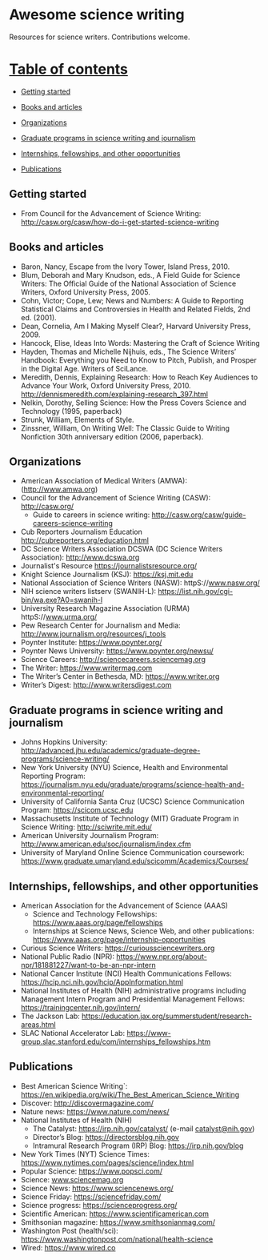 # Awesome science writing

Resources for science writers. Contributions welcome. 

# [Table of contents](#Table-of-contents)

* [Getting started](#Getting-started)

* [Books and articles](#Books-and-articles) 

* [Organizations](#Organizations)

* [Graduate programs in science writing and journalism](#Graduate-programs-in-science-writing-and-journalism)

* [Internships, fellowships, and other opportunities](#Internships-fellowships-and-other-opportunities)

* [Publications](#Publications)

## Getting started
* From Council for the Advancement of Science Writing: http://casw.org/casw/how-do-i-get-started-science-writing

## Books and articles
* Baron, Nancy, Escape from the Ivory Tower, Island Press, 2010.
* Blum, Deborah and Mary Knudson, eds., A Field Guide for Science Writers: The Official Guide of the National Association of Science Writers, Oxford University Press, 2005. 
* Cohn, Victor; Cope, Lew; News and Numbers: A Guide to Reporting Statistical Claims and Controversies in Health and Related Fields, 2nd ed. (2001). 
* Dean, Cornelia, Am I Making Myself Clear?, Harvard University Press, 2009.
* Hancock, Elise, Ideas Into Words: Mastering the Craft of Science Writing
* Hayden, Thomas and Michelle Nijhuis, eds., The Science Writers’ Handbook: Everything you Need to Know to Pitch, Publish, and Prosper in the Digital Age. Writers of SciLance.
* Meredith, Dennis, Explaining Research: How to Reach Key Audiences to Advance Your Work, Oxford University Press, 2010. http://dennismeredith.com/explaining-research_397.html
* Nelkin, Dorothy, Selling Science: How the Press Covers Science and Technology (1995, paperback)          
* Strunk, William, Elements of Style.
* Zinssner, William, On Writing Well: The Classic Guide to Writing Nonfiction 30th anniversary edition (2006, paperback).

## Organizations
* American Association of Medical Writers (AMWA): (http://www.amwa.org)
* Council for the Advancement of Science Writing (CASW): http://casw.org/
  * Guide to careers in science writing: http://casw.org/casw/guide-careers-science-writing
* Cub Reporters Journalism Education http://cubreporters.org/education.html
* DC Science Writers Association DCSWA (DC Science Writers Association): http://www.dcswa.org
* Journalist's Resource https://journalistsresource.org/
* Knight Science Journalism (KSJ): https://ksj.mit.edu
* National Association of Science Writers (NASW): httpS://www.nasw.org/
* NIH science writers listserv (SWANIH-L): https://list.nih.gov/cgi-bin/wa.exe?A0=swanih-l
* University Research Magazine Association (URMA) httpS://www.urma.org/
* Pew Research Center for Journalism and Media: http://www.journalism.org/resources/j_tools
* Poynter Institute: https://www.poynter.org/
* Poynter News University: https://www.poynter.org/newsu/
* Science Careers: http://sciencecareers.sciencemag.org
* The Writer: https://www.writermag.com
* The Writer’s Center in Bethesda, MD: https://www.writer.org
* Writer’s Digest: http://www.writersdigest.com

## Graduate programs in science writing and journalism
* Johns Hopkins University: http://advanced.jhu.edu/academics/graduate-degree-programs/science-writing/
* New York University (NYU) Science, Health and Environmental Reporting Program: https://journalism.nyu.edu/graduate/programs/science-health-and-environmental-reporting/
* University of California Santa Cruz (UCSC) Science Communication Program: https://scicom.ucsc.edu
* Massachusetts Institute of Technology (MIT) Graduate Program in Science Writing: http://sciwrite.mit.edu/
* American University Journalism Program: http://www.american.edu/soc/journalism/index.cfm
* University of Maryland Online Science Communication coursework: https://www.graduate.umaryland.edu/scicomm/Academics/Courses/

## Internships, fellowships, and other opportunities
* American Association for the Advancement of Science (AAAS)
  * Science and Technology Fellowships: https://www.aaas.org/page/fellowships
  * Internships at Science News, Science Web, and other publications: https://www.aaas.org/page/internship-opportunities
* Curious Science Writers: https://curioussciencewriters.org
* National Public Radio (NPR): https://www.npr.org/about-npr/181881227/want-to-be-an-npr-intern
* National Cancer Institute (NCI) Health Communications Fellows: https://hcip.nci.nih.gov/hcip/AppInformation.html
* National Institutes of Health (NIH) administrative programs including Management Intern Program and Presidential Management Fellows: https://trainingcenter.nih.gov/intern/
* The Jackson Lab: https://education.jax.org/summerstudent/research-areas.html
* SLAC National Accelerator Lab: https://www-group.slac.stanford.edu/com/internships_fellowships.htm

## Publications
* Best American Science Writing`: https://en.wikipedia.org/wiki/The_Best_American_Science_Writing
* Discover: http://discovermagazine.com/
* Nature news: https://www.nature.com/news/
* National Institutes of Health (NIH)
  * The Catalyst: https://irp.nih.gov/catalyst/ (e-mail catalyst@nih.gov)
  * Director’s Blog: https://directorsblog.nih.gov
  * Intramural Research Program (IRP) Blog: https://irp.nih.gov/blog
* New York Times (NYT) Science Times: https://www.nytimes.com/pages/science/index.html
* Popular Science: https://www.popsci.com/
* Science: www.sciencemag.org
* Science News: https://www.sciencenews.org/
* Science Friday: https://sciencefriday.com/
* Science progress: https://scienceprogress.org/
* Scientific American:  https://www.scientificamerican.com
* Smithsonian magazine: https://www.smithsonianmag.com/
* Washington Post (health/sci): https://www.washingtonpost.com/national/health-science
* Wired:  https://www.wired.co
